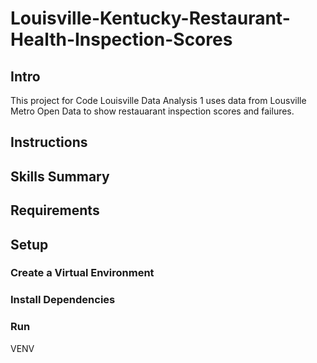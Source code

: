 # Louisville-Kentucky-Restaurant-Health-Inspection-Scores
## Intro
This project for Code Louisville Data Analysis 1 uses data from Lousville Metro Open Data to show restauarant inspection scores and failures.
## Instructions

## Skills Summary

## Requirements

## Setup
### Create a Virtual Environment


### Install Dependencies


### Run
VENV
